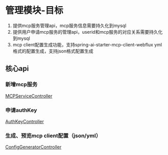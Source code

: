 # 管理模块-目标
1. 提供mcp服务管理api，mcp服务信息需要持久化到mysql
2. 提供用户申请mcp服务的管理api，userid和mcp服务的对应关系需要持久化到mysql
3. mcp client配置生成功能，支持spring-ai-starter-mcp-client-webflux yml格式的配置生成，支持json格式配置生成

## 核心api
### 新增mcp服务
[MCPServiceController](management/src/main/java/org/jdt/mcp/gateway/management/ctl/MCPServiceController.java)
### 申请authKey
[AuthKeyController](management/src/main/java/org/jdt/mcp/gateway/management/ctl/AuthKeyController.java)
### 生成、预览mcp client配置（json/yml）
[ConfigGeneratorController](management/src/main/java/org/jdt/mcp/gateway/management/ctl/ConfigGeneratorController.java)

